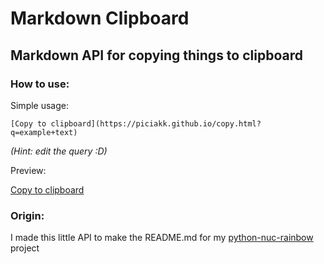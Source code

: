 # Markdown Clipboard
## Markdown API for copying things to clipboard

### How to use:
Simple usage:

`[Copy to clipboard](https://piciakk.github.io/copy.html?q=example+text)`

*(Hint: edit the query :D)*

Preview:

[Copy to clipboard](https://piciakk.github.io/copy.html?q=example+text)

### Origin:
I made this little API to make the README.md for my [python-nuc-rainbow](https://github.com/python-nuc-rainbow) project

